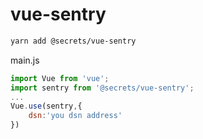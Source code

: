# vue-sentry

```bash
yarn add @secrets/vue-sentry
```

main.js

```js
import Vue from 'vue';
import sentry from '@secrets/vue-sentry';
...
Vue.use(sentry,{
    dsn:'you dsn address'
})

```
